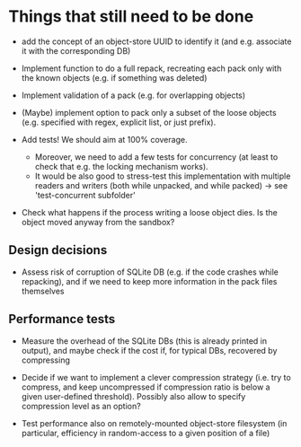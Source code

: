 # Things that still need to be done

- add the concept of an object-store UUID to identify it (and e.g. associate it with
  the corresponding DB)

- Implement function to do a full repack, recreating each pack only with the known objects (e.g. if something was deleted)

- Implement validation of a pack (e.g. for overlapping objects)

- (Maybe) implement option to pack only a subset of the loose objects (e.g. specified with regex, explicit list, or just prefix).

- Add tests! We should aim at 100% coverage. 
  - Moreover, we need to add a few tests for concurrency (at least to check that e.g. the locking mechanism works).
  - It would be also good to stress-test this implementation with multiple readers and writers (both while unpacked, and while packed) -> see 'test-concurrent subfolder'

- Check what happens if the process writing a loose object dies. Is the object moved anyway
  from the sandbox?

## Design decisions

- Assess risk of corruption of SQLite DB (e.g. if the code crashes while repacking), and if we need to keep more information in the pack files themselves

## Performance tests

- Measure the overhead of the SQLite DBs (this is already printed in output), and maybe check if the cost if, for typical DBs, recovered by compressing

- Decide if we want to implement a clever compression strategy (i.e. try to compress, and keep uncompressed if compression ratio is
  below a given user-defined threshold). Possibly also allow to specify compression level as an option?

- Test performance also on remotely-mounted object-store filesystem (in particular, efficiency
  in random-access to a given position of a file)

